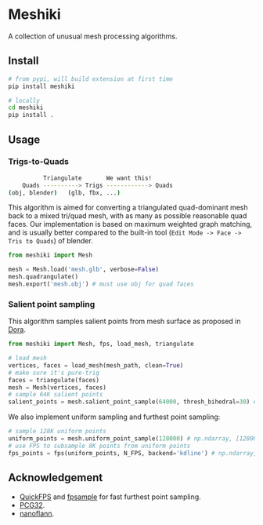 # Meshiki

A collection of unusual mesh processing algorithms.

## Install

```bash
# from pypi, will build extension at first time
pip install meshiki

# locally
cd meshiki
pip install . 
```

## Usage

### Trigs-to-Quads

```bash
          Triangulate       We want this!
    Quads ----------> Trigs ------------> Quads
(obj, blender)   (glb, fbx, ...)
```
This algorithm is aimed for converting a triangulated quad-dominant mesh back to a mixed tri/quad mesh, with as many as possible reasonable quad faces.
Our implementation is based on maximum weighted graph matching, and is usually better compared to the built-in tool (`Edit Mode -> Face -> Tris to Quads`) of blender.

```python
from meshiki import Mesh

mesh = Mesh.load('mesh.glb', verbose=False)
mesh.quadrangulate()
mesh.export('mesh.obj') # must use obj for quad faces
```

### Salient point sampling

This algorithm samples salient points from mesh surface as proposed in [Dora](https://github.com/Seed3D/Dora).

```python
from meshiki import Mesh, fps, load_mesh, triangulate

# load mesh
vertices, faces = load_mesh(mesh_path, clean=True)
# make sure it's pure-trig
faces = triangulate(faces)
mesh = Mesh(vertices, faces)
# sample 64K salient points
salient_points = mesh.salient_point_sample(64000, thresh_bihedral=30) # np.ndarray, [64000, 3]
```

We also implement uniform sampling and furthest point sampling:
```python
# sample 128K uniform points
uniform_points = mesh.uniform_point_sample(128000) # np.ndarray, [128000, 3]
# use FPS to subsample 8K points from uniform points
fps_points = fps(uniform_points, N_FPS, backend='kdline') # np.ndarray, [8000, 3]
```

## Acknowledgement

* [QuickFPS](https://github.com/hanm2019/bucket-based_farthest-point-sampling_CPU) and [fpsample](https://github.com/leonardodalinky/fpsample) for fast furthest point sampling.
* [PCG32](https://github.com/wjakob/pcg32).
* [nanoflann](https://github.com/jlblancoc/nanoflann).